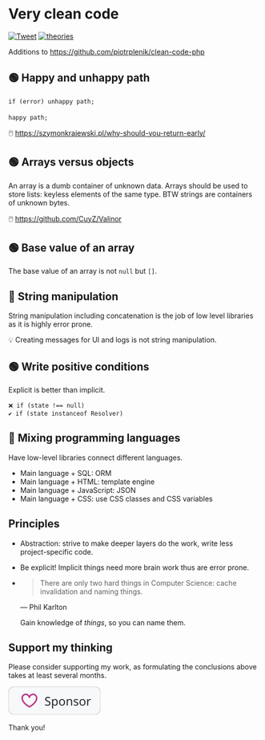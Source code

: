 # Very clean code

[![Tweet](https://img.shields.io/badge/Tweet-share-d5d5d5?style=social&logo=twitter)](https://twitter.com/intent/tweet?text=Found%20useful%20policies%20of%20%40szepeviktor&url=https%3A%2F%2Fgithub.com%2Fszepeviktor%2Fvery-clean-code)
[![theories](https://img.shields.io/badge/more-theories-purple)](https://github.com/stars/szepeviktor/lists/theory)

Additions to https://github.com/piotrplenik/clean-code-php

## 🟢 Happy and unhappy path

```
if (error) unhappy path;

happy path;
```

🖱️ https://szymonkrajewski.pl/why-should-you-return-early/

## 🟢 Arrays versus objects

An array is a dumb container of unknown data. Arrays should be used to store lists: keyless elements of the same type.
BTW strings are containers of unknown bytes.

🖱️ https://github.com/CuyZ/Valinor

## 🟢 Base value of an array

The base value of an array is not `null` but `[]`.

## 🔴 String manipulation

String manipulation including concatenation is the job of low level libraries as it is highly error prone.

:bulb: Creating messages for UI and logs is not string manipulation.

## 🟢 Write positive conditions

Explicit is better than implicit.

```
❌ if (state !== null)
✔️ if (state instanceof Resolver)
```

## 🔴 Mixing programming languages

Have low-level libraries connect different languages.

- Main language + SQL: ORM
- Main language + HTML: template engine
- Main language + JavaScript: JSON
- Main language + CSS: use CSS classes and CSS variables

## Principles

- Abstraction: strive to make deeper layers do the work, write less project-specific code.
- Be explicit! Implicit things need more brain work thus are error prone.
- > There are only two hard things in Computer Science: cache invalidation and naming things.

    — Phil Karlton

    Gain knowledge of _things_, so you can name them.

## Support my thinking

Please consider supporting my work, as formulating the conclusions above takes at least several months.

[![Sponsor](https://github.com/szepeviktor/.github/raw/master/.github/assets/github-like-sponsor-button.svg)](https://github.com/sponsors/szepeviktor)

Thank you!

